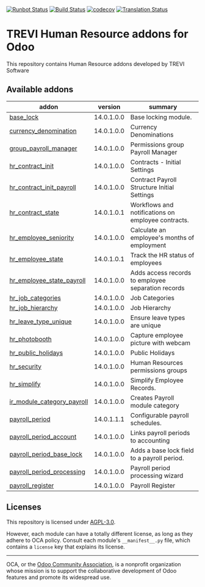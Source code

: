 [![Runbot Status](https://runbot.odoo-community.org/runbot/badge/flat//14.0.svg)](https://runbot.odoo-community.org/runbot/repo/github-com-oca-trevi-hr-)
[![Build Status](https://travis-ci.com/OCA/trevi-hr.svg?branch=14.0)](https://travis-ci.com/OCA/trevi-hr)
[![codecov](https://codecov.io/gh/OCA/trevi-hr/branch/14.0/graph/badge.svg)](https://codecov.io/gh/OCA/trevi-hr)
[![Translation Status](https://translation.odoo-community.org/widgets/trevi-hr-14-0/-/svg-badge.svg)](https://translation.odoo-community.org/engage/trevi-hr-14-0/?utm_source=widget)

<!-- /!\ do not modify above this line -->

# TREVI Human Resource addons for Odoo

This repository contains Human Resource addons developed by TREVI Software

<!-- /!\ do not modify below this line -->

<!-- prettier-ignore-start -->

[//]: # (addons)

Available addons
----------------
addon | version | summary
--- | --- | ---
[base_lock](base_lock/) | 14.0.1.0.0 | Base locking module.
[currency_denomination](currency_denomination/) | 14.0.1.0.0 | Currency Denominations
[group_payroll_manager](group_payroll_manager/) | 14.0.1.0.0 | Permissions group Payroll Manager
[hr_contract_init](hr_contract_init/) | 14.0.1.0.0 | Contracts - Initial Settings
[hr_contract_init_payroll](hr_contract_init_payroll/) | 14.0.1.0.0 | Contract Payroll Structure Initial Settings
[hr_contract_state](hr_contract_state/) | 14.0.1.0.1 | Workflows and notifications on employee contracts.
[hr_employee_seniority](hr_employee_seniority/) | 14.0.1.0.0 | Calculate an employee's months of employment
[hr_employee_state](hr_employee_state/) | 14.0.1.0.1 | Track the HR status of employees
[hr_employee_state_payroll](hr_employee_state_payroll/) | 14.0.1.0.0 | Adds access records to employee separation records
[hr_job_categories](hr_job_categories/) | 14.0.1.0.0 | Job Categories
[hr_job_hierarchy](hr_job_hierarchy/) | 14.0.1.0.0 | Job Hierarchy
[hr_leave_type_unique](hr_leave_type_unique/) | 14.0.1.0.0 | Ensure leave types are unique
[hr_photobooth](hr_photobooth/) | 14.0.1.0.0 | Capture employee picture with webcam
[hr_public_holidays](hr_public_holidays/) | 14.0.1.0.0 | Public Holidays
[hr_security](hr_security/) | 14.0.1.0.0 | Human Resources permissions groups
[hr_simplify](hr_simplify/) | 14.0.1.0.0 | Simplify Employee Records.
[ir_module_category_payroll](ir_module_category_payroll/) | 14.0.1.0.0 | Creates Payroll module category
[payroll_period](payroll_period/) | 14.0.1.1.1 | Configurable payroll schedules.
[payroll_period_account](payroll_period_account/) | 14.0.1.0.0 | Links payroll periods to accounting
[payroll_period_base_lock](payroll_period_base_lock/) | 14.0.1.0.0 | Adds a base lock field to a payroll period.
[payroll_period_processing](payroll_period_processing/) | 14.0.1.0.0 | Payroll period processing wizard
[payroll_register](payroll_register/) | 14.0.1.0.0 | Payroll Register

[//]: # (end addons)

<!-- prettier-ignore-end -->

## Licenses

This repository is licensed under [AGPL-3.0](LICENSE).

However, each module can have a totally different license, as long as they adhere to OCA
policy. Consult each module's `__manifest__.py` file, which contains a `license` key
that explains its license.

----

OCA, or the [Odoo Community Association](http://odoo-community.org/), is a nonprofit
organization whose mission is to support the collaborative development of Odoo features
and promote its widespread use.
